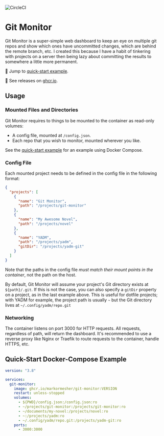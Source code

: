 ![CircleCI](https://img.shields.io/circleci/build/github/markormesher/git-monitor)

# Git Monitor

Git Monitor is a super-simple web dashboard to keep an eye on multiple git repos and show which ones have uncommitted changes, which are behind the remote branch, etc. I created this because I have a habit of tinkering with projects on a server then being lazy about committing the results to somewhere a little more permanent.

:rocket: Jump to [quick-start example](#quick-start-docker-compose-example).

:whale: See releases on [ghcr.io](https://ghcr.io/markormesher/git-monitor).

## Usage

### Mounted Files and Directories

Git Monitor requires to things to be mounted to the container as read-only volumes:

- A config file, mounted at `/config.json`.
- Each repo that you wish to monitor, mounted wherever you like.

See the [quick-start example](#quick-start-docker-compose-example) for an example using Docker Compose.

### Config File

Each mounted project needs to be defined in the config file in the following format:

```json
{
  "projects": [
    {
      "name": "Git Monitor",
      "path": "/projects/git-monitor"
    },
    {
      "name": "My Awesome Novel",
      "path": "/projects/novel"
    },
    {
      "name": "YADM",
      "path": "/projects/yadm",
      "gitDir": "/projects/yadm-git"
    }
  ]
}
```

Note that the paths in the config file _must match their mount points in the container_, not the path on the host.

By default, Git Monitor will assume your project's Git directory exists at `${path}/.git`. If this is not the case, you can also specify a `gitDir` property on a project, as in the last example above. This is useful for dotfile projects; with YADM for example, the project path is usually `~` but the Git directory lives at `~/.config/yadm/repo.git`

### Networking

The container listens on port 3000 for HTTP requests. All requests, regardless of path, will return the dashboard. It's recommended to use a reverse proxy like Nginx or Traefik to route requests to the container, handle HTTPS, etc.

## Quick-Start Docker-Compose Example

```yaml
version: "3.8"

services:
  git-monitor:
    image: ghcr.io/markormesher/git-monitor:VERSION
    restart: unless-stopped
    volumes:
      - ${PWD}/config.json:/config.json:ro
      - ~/projects/git-monitor:/projects/git-monitor:ro
      - ~/documents/my-novel:/projects/novel:ro
      - ~:/projects/yadm:ro
      - ~/.config/yadm/repo.git:/projects/yadm-git:ro
    ports:
      - 3000:3000
```
